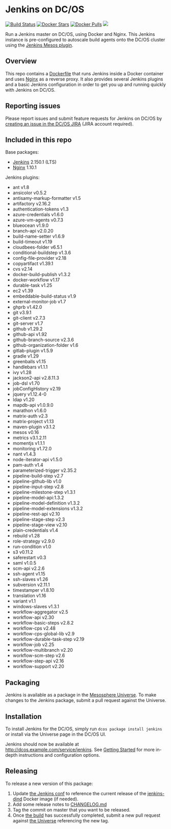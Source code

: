# Jenkins on DC/OS
[![Build Status](https://jenkins.mesosphere.com/service/jenkins/buildStatus/icon?job=Jenkins/public-jenkins-dcos-master)](https://jenkins.mesosphere.com/service/jenkins/view/Velocity/job/Jenkins/job/public-jenkins-dcos-master/)
[![Docker Stars](https://img.shields.io/docker/stars/mesosphere/jenkins.svg)][docker-hub]
[![Docker Pulls](https://img.shields.io/docker/pulls/mesosphere/jenkins.svg)][docker-hub]
[![](https://images.microbadger.com/badges/image/mesosphere/jenkins.svg)](http://microbadger.com/images/mesosphere/jenkins "Get your own image badge on microbadger.com")

Run a Jenkins master on DC/OS, using Docker and Nginx. This Jenkins instance is pre-configured to autoscale build agents onto the DC/OS cluster using the [Jenkins Mesos plugin][mesos-plugin].

## Overview
This repo contains a [Dockerfile](Dockerfile) that runs Jenkins inside a Docker
container and uses [Nginx][nginx-home] as a reverse proxy. It also provides
several Jenkins plugins and a basic Jenkins configuration in order to get you
up and running quickly with Jenkins on DC/OS.

## Reporting issues

Please report issues and submit feature requests for Jenkins on DC/OS by [creating an issue in the DC/OS JIRA][dcos-jira] (JIRA account required).

## Included in this repo
Base packages:
  * [Jenkins][jenkins-home] 2.150.1 (LTS)
  * [Nginx][nginx-home] 1.10.1

Jenkins plugins:
  * ant v1.8
  * ansicolor v0.5.2
  * antisamy-markup-formatter v1.5
  * artifactory v2.16.2
  * authentication-tokens v1.3
  * azure-credentials v1.6.0
  * azure-vm-agents v0.7.3
  * blueocean v1.9.0
  * branch-api v2.0.20
  * build-name-setter v1.6.9
  * build-timeout v1.19
  * cloudbees-folder v6.5.1
  * conditional-buildstep v1.3.6
  * config-file-provider v2.18
  * copyartifact v1.39.1
  * cvs v2.14
  * docker-build-publish v1.3.2
  * docker-workflow v1.17
  * durable-task v1.25
  * ec2 v1.39
  * embeddable-build-status v1.9
  * external-monitor-job v1.7
  * ghprb v1.42.0
  * git v3.9.1
  * git-client v2.7.3
  * git-server v1.7
  * github v1.29.2
  * github-api v1.92
  * github-branch-source v2.3.6
  * github-organization-folder v1.6
  * gitlab-plugin v1.5.9
  * gradle v1.29
  * greenballs v1.15
  * handlebars v1.1.1
  * ivy v1.28
  * jackson2-api v2.8.11.3
  * job-dsl v1.70
  * jobConfigHistory v2.19
  * jquery v1.12.4-0
  * ldap v1.20
  * mapdb-api v1.0.9.0
  * marathon v1.6.0
  * matrix-auth v2.3
  * matrix-project v1.13
  * maven-plugin v3.1.2
  * mesos v0.16
  * metrics v3.1.2.11
  * momentjs v1.1.1
  * monitoring v1.72.0
  * nant v1.4.3
  * node-iterator-api v1.5.0
  * pam-auth v1.4
  * parameterized-trigger v2.35.2
  * pipeline-build-step v2.7
  * pipeline-github-lib v1.0
  * pipeline-input-step v2.8
  * pipeline-milestone-step v1.3.1
  * pipeline-model-api:1.3.2
  * pipeline-model-definition v1.3.2
  * pipeline-model-extensions v1.3.2
  * pipeline-rest-api v2.10
  * pipeline-stage-step v2.3
  * pipeline-stage-view v2.10
  * plain-credentials v1.4
  * rebuild v1.28
  * role-strategy v2.9.0
  * run-condition v1.0
  * s3 v0.11.2
  * saferestart v0.3
  * saml v1.0.5
  * scm-api v2.2.6
  * ssh-agent v1.15
  * ssh-slaves v1.26
  * subversion v2.11.1
  * timestamper v1.8.10
  * translation v1.16
  * variant v1.1
  * windows-slaves v1.3.1
  * workflow-aggregator v2.5
  * workflow-api v2.30
  * workflow-basic-steps v2.8.2
  * workflow-cps v2.48
  * workflow-cps-global-lib v2.9
  * workflow-durable-task-step v2.19
  * workflow-job v2.25
  * workflow-multibranch v2.20
  * workflow-scm-step v2.6
  * workflow-step-api v2.16
  * workflow-support v2.20

## Packaging
Jenkins is available as a package in the [Mesosphere Universe][universe].
To make changes to the Jenkins package, submit a pull request against the
Universe.

## Installation

To install Jenkins for the DC/OS, simply run `dcos package install jenkins` or install via the Universe page in the DC/OS UI.

Jenkins should now be available at <http://dcos.example.com/service/jenkins>.
See [Getting Started][getting-started] for more in-depth instructions and
configuration options.

## Releasing
To release a new version of this package:

  1. Update [the Jenkins conf][jenkins-conf] to reference the current release of
  the [jenkins-dind][jenkins-dind] Docker image (if needed).
  2. Add some release notes to [CHANGELOG.md](CHANGELOG.md)
  3. Tag the commit on master that you want to be released.
  4. Once [the build][jenkins-build] has successfully completed, submit a new
  pull request against [the Universe][universe] referencing the new tag.

[dcos-jira]: https://jira.mesosphere.com/secure/CreateIssueDetails!init.jspa?pid=14110&issuetype=3
[docker-hub]: https://hub.docker.com/r/mesosphere/jenkins
[getting-started]: https://docs.mesosphere.com/service-docs/jenkins/quickstart/
[jenkins-conf]: /conf/jenkins/config.xml
[jenkins-dind]: https://github.com/mesosphere/jenkins-dind-agent
[jenkins-home]: https://jenkins-ci.org/
[mesos-plugin]: https://github.com/jenkinsci/mesos-plugin
[nginx-home]: http://nginx.org/en/
[jenkins-build]: https://jenkins.mesosphere.com/service/jenkins/job/public-jenkins-dcos-master/
[universe]: https://github.com/mesosphere/universe
